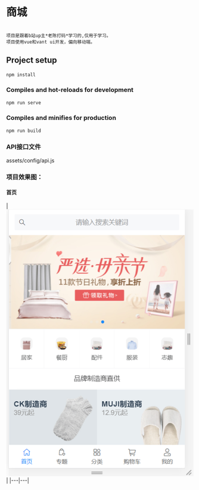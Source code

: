 # 商城 
```

项目是跟着b站up主*老陈打码*学习的,仅用于学习。
项目使用vue和vant ui开发，偏向移动端。
```

## Project setup
```
npm install
```

### Compiles and hot-reloads for development
```
npm run serve
```

### Compiles and minifies for production
```
npm run build
```

### API接口文件

assets/config/api.js



### 项目效果图：

#### 首页
| ![输入图片说明](img/home.png "屏幕截图.png")  | 
|---|---|

